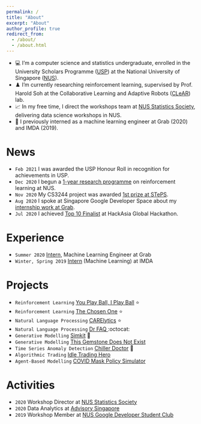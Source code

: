 ```yaml
---
permalink: /
title: "About"
excerpt: "About"
author_profile: true
redirect_from: 
  - /about/
  - /about.html
---
```


* 💻 I’m a computer science and statistics undergraduate, enrolled in the University Scholars Programme ([USP](http://usp.nus.edu.sg/)) at the National University of Singapore ([NUS](https://nus.edu.sg/)).
* ♟️ I’m currently researching reinforcement learning, supervised by Prof. Harold Soh at the Collaborative Learning and Adaptive Robots ([CLeAR](http://clear-nus.github.io/)) lab.
* 📈 In my free time, I direct the workshops team at [NUS Statistics Society](https://sites.google.com/view/nusstatisticssociety/workshops), delivering data science workshops in NUS.
* 💼 I previously interned as a machine learning engineer at Grab (2020) and IMDA (2019).

# News

* `Feb 2021` I was awarded the USP Honour Roll in recognition for achievements in USP.
* `Dec 2020` I begun a [1-year research programme](_posts/2020-12-23-notes-on-mbrl) on reinforcement learning at NUS.
* `Nov 2020` My CS3244 project was awarded [1st prize at STePS](portfolio/you-play-ball-i-play-ball).
* `Aug 2020` I spoke at Singapore Google Developer Space about my [internship work at Grab](portfolio/simkit).
* `Jul 2020` I achieved [Top 10 Finalist](portfolio/carelytics) at HackAsia Global Hackathon.

# Experience

* `Summer 2020` [Intern](portfolio/simkit.md), Machine Learning Engineer at Grab
* `Winter, Spring 2019` [Intern](portfolio/chiller-doctor.md) (Machine Learning) at IMDA

# Projects

* `Reinforcement Learning` [You Play Ball, I Play Ball](portfolio/you-play-ball-i-play-ball) ⭐
* `Reinforcement Learning` [The Chosen One](portfolio/the-chosen-one) ⭐
* `Natural Language Processing` [CARElytics](portfolio/carelytics) ⭐
* `Natural Language Processing` [Dr FAQ ](portfolio/dr-faq) :octocat:
* `Generative Modelling` [Simkit](portfolio/simkit) 💼
* `Generative Modelling` [This Gemstone Does Not Exist](portfolio/this-gemstone-does-not-exist)
* `Time Series Anomaly Detection` [Chiller Doctor](portfolio/chiller-doctor) 💼
* `Algorithmic Trading` [Idle Trading Hero](portfolio/idle-trading-hero)
* `Agent-Based Modelling` [COVID Mask Policy Simulator](portfolio/covid-mask-policy-simulator)

# Activities
* `2020` Workshop Director at [NUS Statistics Society](_posts/2021-03-01-stats-soc-workshops)
* `2020` Data Analytics at [Advisory Singapore](https://advisory.sg/)
* `2019` Workshop Member at [NUS Google Developer Student Club](https://dsc.comp.nus.edu.sg/about)